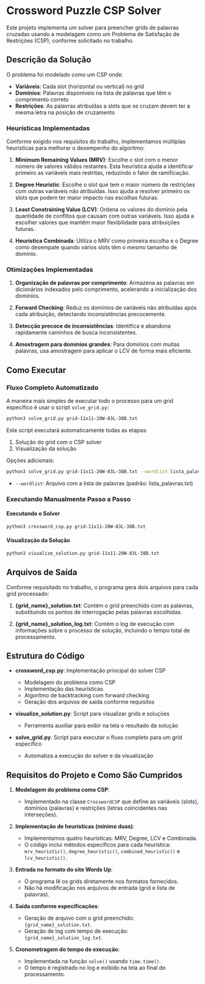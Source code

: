 # Crossword Puzzle CSP Solver

Este projeto implementa um solver para preencher grids de palavras cruzadas usando a modelagem como um Problema de Satisfação de Restrições (CSP), conforme solicitado no trabalho.

## Descrição da Solução

O problema foi modelado como um CSP onde:
- **Variáveis**: Cada slot (horizontal ou vertical) no grid
- **Domínios**: Palavras disponíveis na lista de palavras que têm o comprimento correto
- **Restrições**: As palavras atribuídas a slots que se cruzam devem ter a mesma letra na posição de cruzamento

### Heurísticas Implementadas

Conforme exigido nos requisitos do trabalho, implementamos múltiplas heurísticas para melhorar o desempenho do algoritmo:

1. **Minimum Remaining Values (MRV)**: Escolhe o slot com o menor número de valores válidos restantes. Esta heurística ajuda a identificar primeiro as variáveis mais restritas, reduzindo o fator de ramificação.

2. **Degree Heuristic**: Escolhe o slot que tem o maior número de restrições com outras variáveis não atribuídas. Isso ajuda a resolver primeiro os slots que podem ter maior impacto nas escolhas futuras.

3. **Least Constraining Value (LCV)**: Ordena os valores do domínio pela quantidade de conflitos que causam com outras variáveis. Isso ajuda a escolher valores que mantêm maior flexibilidade para atribuições futuras.

4. **Heurística Combinada**: Utiliza o MRV como primeira escolha e o Degree como desempate quando vários slots têm o mesmo tamanho de domínio.

### Otimizações Implementadas

1. **Organização de palavras por comprimento**: Armazena as palavras em dicionários indexados pelo comprimento, acelerando a inicialização dos domínios.

2. **Forward Checking**: Reduz os domínios de variáveis não atribuídas após cada atribuição, detectando inconsistências precocemente.

3. **Detecção precoce de inconsistências**: Identifica e abandona rapidamente caminhos de busca inconsistentes.

4. **Amostragem para domínios grandes**: Para domínios com muitas palavras, usa amostragem para aplicar o LCV de forma mais eficiente.

## Como Executar

### Fluxo Completo Automatizado

A maneira mais simples de executar todo o processo para um grid específico é usar o script `solve_grid.py`:

```bash
python3 solve_grid.py grid-11x11-20W-83L-38B.txt
```

Este script executará automaticamente todas as etapas:
1. Solução do grid com o CSP solver
2. Visualização da solução

Opções adicionais:
```bash
python3 solve_grid.py grid-11x11-20W-83L-38B.txt --wordlist lista_palavras.txt
```

- `--wordlist`: Arquivo com a lista de palavras (padrão: lista_palavras.txt)

### Executando Manualmente Passo a Passo

#### Executando o Solver

```bash
python3 crossword_csp.py grid-11x11-20W-83L-38B.txt
```

#### Visualização da Solução

```bash
python3 visualize_solution.py grid-11x11-20W-83L-38B.txt
```

## Arquivos de Saída

Conforme requisitado no trabalho, o programa gera dois arquivos para cada grid processado:

1. **{grid_name}_solution.txt**: Contém o grid preenchido com as palavras, substituindo os pontos de interrogação pelas palavras escolhidas.

2. **{grid_name}_solution_log.txt**: Contém o log de execução com informações sobre o processo de solução, incluindo o tempo total de processamento.

## Estrutura do Código

- **crossword_csp.py**: Implementação principal do solver CSP
  - Modelagem do problema como CSP
  - Implementação das heurísticas
  - Algoritmo de backtracking com forward checking
  - Geração dos arquivos de saída conforme requisitos

- **visualize_solution.py**: Script para visualizar grids e soluções
  - Ferramenta auxiliar para exibir na tela o resultado da solução

- **solve_grid.py**: Script para executar o fluxo completo para um grid específico
  - Automatiza a execução do solver e da visualização

## Requisitos do Projeto e Como São Cumpridos

1. **Modelagem do problema como CSP**: 
   - Implementado na classe `CrosswordCSP` que define as variáveis (slots), domínios (palavras) e restrições (letras coincidentes nas interseções).

2. **Implementação de heurísticas (mínimo duas)**:
   - Implementamos quatro heurísticas: MRV, Degree, LCV e Combinada.
   - O código inclui métodos específicos para cada heurística: `mrv_heuristic()`, `degree_heuristic()`, `combined_heuristic()` e `lcv_heuristic()`.

3. **Entrada no formato do site Words Up**:
   - O programa lê os grids diretamente nos formatos fornecidos.
   - Não há modificação nos arquivos de entrada (grid e lista de palavras).

4. **Saída conforme especificações**:
   - Geração de arquivo com o grid preenchido: `{grid_name}_solution.txt`.
   - Geração de log com tempo de execução: `{grid_name}_solution_log.txt`.

5. **Cronometragem do tempo de execução**:
   - Implementada na função `solve()` usando `time.time()`.
   - O tempo é registrado no log e exibido na tela ao final do processamento. 